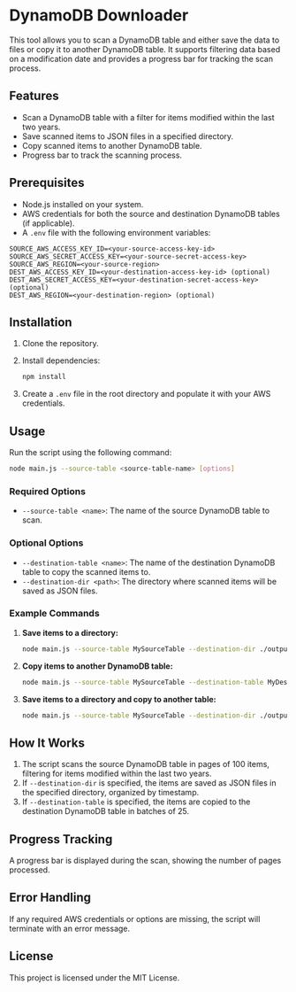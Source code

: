 DynamoDB Downloader
===================

This tool allows you to scan a DynamoDB table and either save the data to files or copy it to another DynamoDB table. It supports filtering data based on a modification date and provides a progress bar for tracking the scan process.

## Features

- Scan a DynamoDB table with a filter for items modified within the last two years.
- Save scanned items to JSON files in a specified directory.
- Copy scanned items to another DynamoDB table.
- Progress bar to track the scanning process.

## Prerequisites

- Node.js installed on your system.
- AWS credentials for both the source and destination DynamoDB tables (if applicable).
- A `.env` file with the following environment variables:

```plaintext
SOURCE_AWS_ACCESS_KEY_ID=<your-source-access-key-id>
SOURCE_AWS_SECRET_ACCESS_KEY=<your-source-secret-access-key>
SOURCE_AWS_REGION=<your-source-region>
DEST_AWS_ACCESS_KEY_ID=<your-destination-access-key-id> (optional)
DEST_AWS_SECRET_ACCESS_KEY=<your-destination-secret-access-key> (optional)
DEST_AWS_REGION=<your-destination-region> (optional)
```

## Installation

1. Clone the repository.
2. Install dependencies:

   ```bash
   npm install
   ```

3. Create a `.env` file in the root directory and populate it with your AWS credentials.

## Usage

Run the script using the following command:

```bash
node main.js --source-table <source-table-name> [options]
```

### Required Options

- `--source-table <name>`: The name of the source DynamoDB table to scan.

### Optional Options

- `--destination-table <name>`: The name of the destination DynamoDB table to copy the scanned items to.
- `--destination-dir <path>`: The directory where scanned items will be saved as JSON files.

### Example Commands

1. **Save items to a directory:**

   ```bash
   node main.js --source-table MySourceTable --destination-dir ./output
   ```

2. **Copy items to another DynamoDB table:**

   ```bash
   node main.js --source-table MySourceTable --destination-table MyDestinationTable
   ```

3. **Save items to a directory and copy to another table:**

   ```bash
   node main.js --source-table MySourceTable --destination-dir ./output --destination-table MyDestinationTable
   ```

## How It Works

1. The script scans the source DynamoDB table in pages of 100 items, filtering for items modified within the last two years.
2. If `--destination-dir` is specified, the items are saved as JSON files in the specified directory, organized by timestamp.
3. If `--destination-table` is specified, the items are copied to the destination DynamoDB table in batches of 25.

## Progress Tracking

A progress bar is displayed during the scan, showing the number of pages processed.

## Error Handling

If any required AWS credentials or options are missing, the script will terminate with an error message.

## License

This project is licensed under the MIT License.